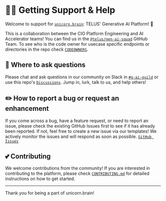 # 🙋‍♂️ Getting Support & Help

Welcome to support for [`unicorn.brain`](https://github.com/telus/unicorn.brain): TELUS' Generative AI Platform! 👋 

This is a collaboration between the CIO Platform Engineering and AI Accelerator teams! You can find us in the [`@telus/gen-ai-squad`](https://github.com/orgs/telus/teams/gen-ai-squad) GitHub Team. To see who is the code owner for usecase specific endpoints or directories in the repo check [`CODEOWNERS`](.github/CODEOWNERS).

## 💬 Where to ask questions
Please chat and ask questions in our community on Slack in [`#g-ai-guild`](https://telus-cdo.slack.com/archives/C055XHVRPDG) or use this repo's [`Discussions`](https://github.com/telus/unicorn.brain/discussions). Jump in, lurk, talk to us, and help others!

## ✏️ How to report a bug or request an enhancement

If you come across a bug, have a feature request, or need to report an issue, please check the existing GitHub Issues first to see if it has already been reported. If not, feel free to create a new issue via our templates! We actively monitor the issues and will respond as soon as possible. [`GitHub Issues`](https://github.com/telus/unicorn.brain/issues)

## 💕 Contributing 
We welcome contributions from the community! If you are interested in contributing to the platform, please check [`CONTRIBUTING.md`](CONTRIBUTING.md) for detailed instructions on how to get started.

---
Thank you for being a part of unicorn.brain!
